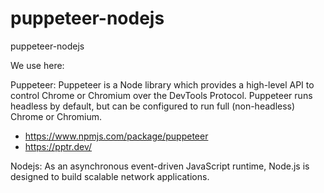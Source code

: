 # puppeteer-nodejs
puppeteer-nodejs

We use here: 

Puppeteer: Puppeteer is a Node library which provides a high-level API to control Chrome or Chromium over the DevTools Protocol. Puppeteer runs headless by default, but can be configured to run full (non-headless) Chrome or Chromium.

- https://www.npmjs.com/package/puppeteer
- https://pptr.dev/

Nodejs: As an asynchronous event-driven JavaScript runtime, Node.js is designed to build scalable network applications.
